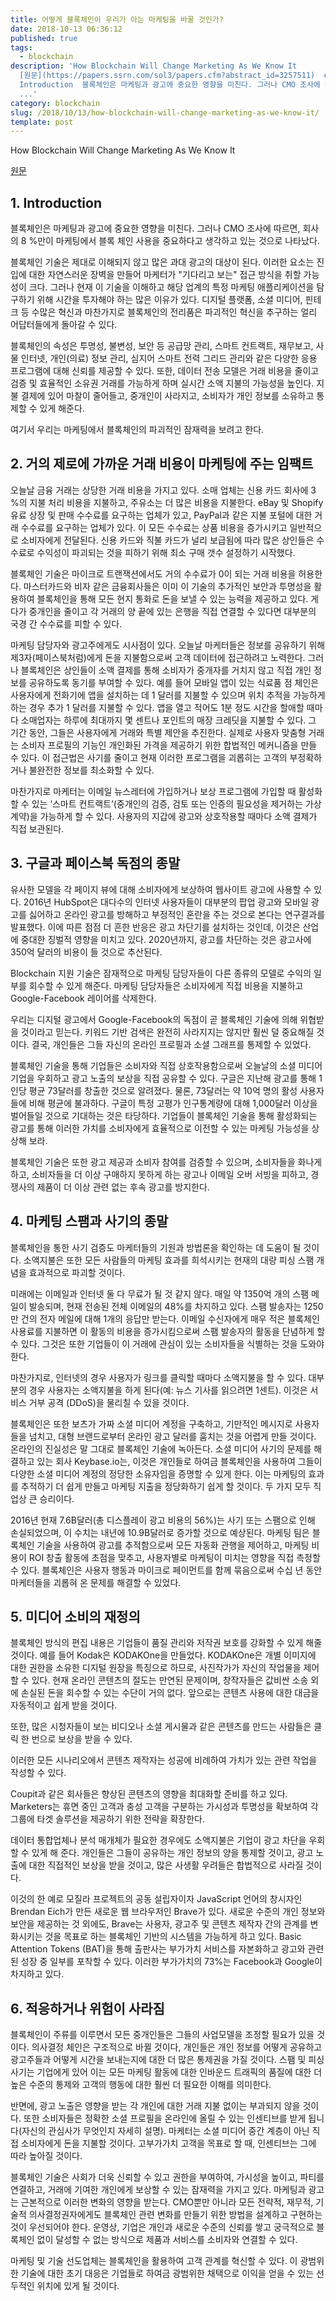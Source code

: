 ```yaml
---
title: 어떻게 블록체인이 우리가 아는 마케팅을 바꿀 것인가?
date: 2018-10-13 06:36:12
published: true
tags:
  - blockchain
description: 'How Blockchain Will Change Marketing As We Know It
  [원문](https://papers.ssrn.com/sol3/papers.cfm?abstract_id=3257511)  ## 1.
  Introduction  블록체인은 마케팅과 광고에 중요한 영향을 미친다. 그러나 CMO 조사에 따르면, 회사의 8 %만이 마케팅에서
  ...'
category: blockchain
slug: /2018/10/13/how-blockchain-will-change-marketing-as-we-know-it/
template: post
---
```


How Blockchain Will Change Marketing As We Know It

[원문](https://papers.ssrn.com/sol3/papers.cfm?abstract_id=3257511)

## 1. Introduction

블록체인은 마케팅과 광고에 중요한 영향을 미친다. 그러나 CMO 조사에 따르면, 회사의 8 %만이 마케팅에서 블록 체인 사용을 중요하다고 생각하고 있는 것으로 나타났다.

블록체인 기술은 제대로 이해되지 않고 많은 과대 광고의 대상이 된다. 이러한 요소는 진입에 대한 자연스러운 장벽을 만들어 마케터가 "기다리고 보는" 접근 방식을 취할 가능성이 크다. 그러나 현재 이 기술을 이해하고 해당 업계의 특정 마케팅 애플리케이션을 탐구하기 위해 시간을 투자해야 하는 많은 이유가 있다. 디지털 플랫폼, 소셜 미디어, 핀테크 등 수많은 혁신과 마찬가지로 블록체인의 전리품은 파괴적인 혁신을 추구하는 얼리 어답터들에게 돌아갈 수 있다.

블록체인의 속성은 투명성, 불변성, 보안 등 공급망 관리, 스마트 컨트랙트, 재무보고, 사물 인터넷, 개인(의료) 정보 관리, 심지어 스마트 전력 그리드 관리와 같은 다양한 응용 프로그램에 대해 신뢰를 제공할 수 있다. 또한, 데이터 전송 모델은 거래 비용을 줄이고 검증 및 효율적인 소유권 거래를 가능하게 하며 실시간 소액 지불의 가능성을 높인다. 지불 결제에 있어 마찰이 줄어들고, 중개인이 사라지고, 소비자가 개인 정보를 소유하고 통제할 수 있게 해준다.

여기서 우리는 마케팅에서 블록체인의 파괴적인 잠재력을 보려고 한다.

## 2. 거의 제로에 가까운 거래 비용이 마케팅에 주는 임팩트

오늘날 금융 거래는 상당한 거래 비용을 가지고 있다. 소매 업체는 신용 카드 회사에 3 %의 지불 처리 비용을 지불하고, 주유소는 더 많은 비용을 지불한다. eBay 및 Shopify 유료 상장 및 판매 수수료를 요구하는 업체가 있고, PayPal과 같은 지불 포털에 대한 거래 수수료를 요구하는 업체가 있다. 이 모든 수수료는 상품 비용을 증가시키고 일반적으로 소비자에게 전달된다. 신용 카드와 직불 카드가 널리 보급됨에 따라 많은 상인들은 수수료로 수익성이 파괴되는 것을 피하기 위해 최소 구매 갯수 설정하기 시작했다.

블록체인 기술은 마이크로 트랜잭션에서도 거의 수수료가 0이 되는 거래 비용을 허용한다. 마스터카드와 비자 같은 금융회사들은 이미 이 기술의 추가적인 보안과 투명성을 활용하여 블록체인을 통해 모든 현지 통화로 돈을 보낼 수 있는 능력을 제공하고 있다. 게다가 중개인을 줄이고 각 거래의 양 끝에 있는 은행을 직접 연결할 수 있다면 대부분의 국경 간 수수료를 피할 수 있다.

마케팅 담당자와 광고주에게도 시사점이 있다. 오늘날 마케터들은 정보를 공유하기 위해 제3자(페이스북처럼)에게 돈을 지불함으로써 고객 데이터에 접근하려고 노력한다. 그러나 블록체인은 상인들이 소액 결제를 통해 소비자가 중개자를 거치지 않고 직접 개인 정보를 공유하도록 동기를 부여할 수 있다. 예를 들어 모바일 앱이 있는 식료품 점 체인은 사용자에게 전화기에 앱을 설치하는 데 1 달러를 지불할 수 있으며 위치 추적을 가능하게하는 경우 추가 1 달러를 지불할 수 있다. 앱을 열고 적어도 1분 정도 시간을 할애할 때마다 소매업자는 하루에 최대까지 몇 센트나 포인트의 매장 크레딧을 지불할 수 있다. 그 기간 동안, 그들은 사용자에게 거래와 특별 제안을 추진한다. 실제로 사용자 맞춤형 거래는 소비자 프로필의 기능인 개인화된 가격을 제공하기 위한 합법적인 메커니즘을 만들 수 있다. 이 접근법은 사기를 줄이고 현재 이러한 프로그램을 괴롭히는 고객의 부정확하거나 불완전한 정보를 최소화할 수 있다.

마찬가지로 마케터는 이메일 뉴스레터에 가입하거나 보상 프로그램에 가입할 때 활성화할 수 있는 ‘스마트 컨트랙트’(중개인의 검증, 검토 또는 인증의 필요성을 제거하는 가상 계약)을 가능하게 할 수 있다. 사용자의 지갑에 광고와 상호작용할 때마다 소액 결제가 직접 보관된다.

## 3. 구글과 페이스북 독점의 종말

유사한 모델을 각 페이지 뷰에 대해 소비자에게 보상하여 웹사이트 광고에 사용할 수 있다. 2016년 HubSpot은 대다수의 인터넷 사용자들이 대부분의 팝업 광고와 모바일 광고를 싫어하고 온라인 광고를 방해하고 부정적인 혼란을 주는 것으로 본다는 연구결과를 발표했다. 이에 따른 점점 더 흔한 반응은 광고 차단기를 설치하는 것인데, 이것은 산업에 중대한 징벌적 영향을 미치고 있다. 2020년까지, 광고를 차단하는 것은 광고사에 350억 달러의 비용이 들 것으로 추산된다.

Blockchain 지원 기술은 잠재적으로 마케팅 담당자들이 다른 종류의 모델로 수익의 일부를 회수할 수 있게 해준다. 마케팅 담당자들은 소비자에게 직접 비용을 지불하고 Google-Facebook 레이어를 삭제한다.

우리는 디지털 광고에서 Google-Facebook의 독점이 곧 블록체인 기술에 의해 위협받을 것이라고 믿는다. 키워드 기반 검색은 완전히 사라지지는 않지만 훨씬 덜 중요해질 것이다. 결국, 개인들은 그들 자신의 온라인 프로필과 소셜 그래프를 통제할 수 있었다.

블록체인 기술을 통해 기업들은 소비자와 직접 상호작용함으로써 오늘날의 소셜 미디어 기업을 우회하고 광고 노출의 보상을 직접 공유할 수 있다. 구글은 지난해 광고를 통해 1인당 평균 73달러를 창출한 것으로 알려졌다. 물론, 73달러는 약 10억 명의 활성 사용자들에 비해 평균에 불과하다. 구글이 특정 고평가 인구통계량에 대해 1,000달러 이상을 벌어들일 것으로 기대하는 것은 타당하다. 기업들이 블록체인 기술을 통해 활성화되는 광고를 통해 이러한 가치를 소비자에게 효율적으로 이전할 수 있는 마케팅 가능성을 상상해 보라.

블록체인 기술은 또한 광고 제공과 소비자 참여를 검증할 수 있으며, 소비자들을 화나게 하고, 소비자들을 더 이상 구매하지 못하게 하는 광고나 이메일 오버 서빙을 피하고, 경쟁사의 제품이 더 이상 관련 없는 후속 광고를 방지한다.

## 4. 마케팅 스팸과 사기의 종말

블록체인을 통한 사기 검증도 마케터들의 기원과 방법론을 확인하는 데 도움이 될 것이다. 소액지불은 또한 모든 사람들의 마케팅 효과를 희석시키는 현재의 대량 피싱 스팸 개념을 효과적으로 파괴할 것이다.

미래에는 이메일과 인터넷 둘 다 무료가 될 것 같지 않다. 매일 약 1350억 개의 스팸 메일이 발송되며, 현재 전송된 전체 이메일의 48%를 차지하고 있다. 스팸 발송자는 1250만 건의 전자 메일에 대해 1개의 응답만 받는다. 이메일 수신자에게 매우 적은 블록체인 사용료를 지불하면 이 활동의 비용을 증가시킴으로써 스팸 발송자의 활동을 단념하게 할 수 있다. 그것은 또한 기업들이 이 거래에 관심이 있는 소비자들을 식별하는 것을 도와야 한다.

마찬가지로, 인터넷의 경우 사용자가 링크를 클릭할 때마다 소액지불을 할 수 있다. 대부분의 경우 사용자는 소액지불을 하게 된다(예: 뉴스 기사를 읽으려면 1센트). 이것은 서비스 거부 공격 (DDoS)을 물리칠 수 있을 것이다.

블록체인은 또한 보츠가 가짜 소셜 미디어 계정을 구축하고, 기만적인 메시지로 사용자들을 넘치고, 대형 브랜드로부터 온라인 광고 달러를 훔치는 것을 어렵게 만들 것이다. 온라인의 진실성은 말 그대로 블록체인 기술에 녹아든다. 소셜 미디어 사기의 문제를 해결하고 있는 회사 Keybase.io는, 이것은 개인들로 하여금 블록체인을 사용하여 그들이 다양한 소셜 미디어 계정의 정당한 소유자임을 증명할 수 있게 한다. 이는 마케팅의 효과를 추적하기 더 쉽게 만들고 마케팅 지출을 정당화하기 쉽게 할 것이다. 두 가지 모두 직업상 큰 승리이다.

2016년 현재 7.6B달러(총 디스플레이 광고 비용의 56%)는 사기 또는 스팸으로 인해 손실되었으며, 이 수치는 내년에 10.9B달러로 증가할 것으로 예상된다. 마케팅 팀은 블록체인 기술을 사용하여 광고를 추적함으로써 모든 자동화 관행을 제어하고, 마케팅 비용이 ROI 창출 활동에 초점을 맞추고, 사용자별로 마케팅이 미치는 영향을 직접 측정할 수 있다. 블록체인은 사용자 행동과 마이크로 페이먼트를 함께 묶음으로써 수십 년 동안 마케터들을 괴롭혀 온 문제를 해결할 수 있었다.

## 5. 미디어 소비의 재정의

블록체인 방식의 편집 내용은 기업들이 품질 관리와 저작권 보호를 강화할 수 있게 해줄 것이다. 예를 들어 Kodak은 KODAKOne을 만들었다. KODAKOne은 개별 이미지에 대한 권한을 소유한 디지털 원장을 특징으로 하므로, 사진작가가 자신의 작업물을 제어할 수 있다. 현재 온라인 콘텐츠의 절도는 만연된 문제이며, 창작자들은 값비싼 소송 외에 손실된 돈을 회수할 수 있는 수단이 거의 없다. 앞으로는 콘텐츠 사용에 대한 대금을 자동적이고 쉽게 받을 것이다.

또한, 많은 시청자들이 보는 비디오나 소셜 게시물과 같은 콘텐츠를 만드는 사람들은 클릭 한 번으로 보상을 받을 수 있다.

이러한 모든 시나리오에서 콘텐츠 제작자는 성공에 비례하여 가치가 있는 관련 작업을 작성할 수 있다.

Coupit과 같은 회사들은 향상된 콘텐츠의 영향을 최대화할 준비를 하고 있다. Marketers는 휴면 중인 고객과 충성 고객을 구분하는 가시성과 투명성을 확보하여 각 그룹에 타겟 솔루션을 제공하기 위한 전략을 확장한다.

데이터 통합업체나 분석 매개체가 필요한 경우에도 소액지불은 기업이 광고 차단을 우회할 수 있게 해 준다. 개인들은 그들이 공유하는 개인 정보의 양을 통제할 것이고, 광고 노출에 대한 직접적인 보상을 받을 것이고, 많은 사생활 우려들은 합법적으로 사라질 것이다.

이것의 한 예로 모질라 프로젝트의 공동 설립자이자 JavaScript 언어의 창시자인 Brendan Eich가 만든 새로운 웹 브라우저인 Brave가 있다. 새로운 수준의 개인 정보와 보안을 제공하는 것 외에도, Brave는 사용자, 광고주 및 콘텐츠 제작자 간의 관계를 변화시키는 것을 목표로 하는 블록체인 기반의 시스템을 가능하게 하고 있다. Basic Attention Tokens (BAT)을 통해 출판사는 부가가치 서비스를 자본화하고 광고와 관련된 성장 중 일부를 포착할 수 있다. 이러한 부가가치의 73%는 Facebook과 Google이 차지하고 있다.

## 6. 적응하거나 위험이 사라짐

블록체인이 주류를 이루면서 모든 중개인들은 그들의 사업모델을 조정할 필요가 있을 것이다. 의사결정 체인은 구조적으로 바뀔 것이다, 개인들은 개인 정보를 어떻게 공유하고 광고주들과 어떻게 시간을 보내는지에 대한 더 많은 통제권을 가질 것이다. 스팸 및 피싱 사기는 기업에게 있어 이는 모든 마케팅 활동에 대한 인바운드 트래픽의 품질에 대한 더 높은 수준의 통제와 고객의 행동에 대한 훨씬 더 필요한 이해를 의미한다.

반면에, 광고 노출은 영향을 받는 각 개인에 대한 거래 지불 없이는 부과되지 않을 것이다. 또한 소비자들은 정확한 소셜 프로필을 온라인에 올릴 수 있는 인센티브를 받게 됩니다(자신의 관심사가 무엇인지 자세히 설명). 마케터는 소셜 미디어 중간 계층이 아닌 직접 소비자에게 돈을 지불할 것이다. 고부가가치 고객을 목표로 할 때, 인센티브는 그에 따라 높아질 것이다.

블록체인 기술은 사회가 더욱 신뢰할 수 있고 권한을 부여하여, 가시성을 높이고, 파티를 연결하고, 거래에 기여한 개인에게 보상할 수 있는 잠재력을 가지고 있다. 마케팅과 광고는 근본적으로 이러한 변화의 영향을 받는다. CMO뿐만 아니라 모든 전략적, 재무적, 기술적 의사결정권자에게도 블록체인 관련 변화를 만들기 위한 방법을 설계하고 구현하는 것이 우선되어야 한다. 운영상, 기업은 개인과 새로운 수준의 신뢰를 쌓고 궁극적으로 블록체인 없이 달성할 수 없는 방식으로 제품과 서비스를 소비자와 연결할 수 있다.

마케팅 및 기술 선도업체는 블록체인을 활용하여 고객 관계를 혁신할 수 있다. 이 광범위한 기술에 대한 초기 대응은 기업들로 하여금 광범위한 채택으로 이익을 얻을 수 있는 선두적인 위치에 있게 될 것이다.
